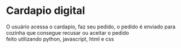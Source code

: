 <h1>Cardapio digital</h1>
<p>O usuário acessa o cardapio, faz seu pedido, o pedido é enviado para cozinha que consegue recusar ou aceitar o pedido<br> feito utilizando python, javascript, html e css</p>
